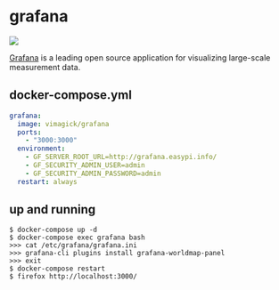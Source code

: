 grafana
=======

![](https://badge.imagelayers.io/vimagick/grafana:latest.svg)

[Grafana][1] is a leading open source application for visualizing large-scale
measurement data.

## docker-compose.yml

```yaml
grafana:
  image: vimagick/grafana
  ports:
    - "3000:3000"
  environment:
    - GF_SERVER_ROOT_URL=http://grafana.easypi.info/
    - GF_SECURITY_ADMIN_USER=admin
    - GF_SECURITY_ADMIN_PASSWORD=admin
  restart: always
```

## up and running

```
$ docker-compose up -d
$ docker-compose exec grafana bash
>>> cat /etc/grafana/grafana.ini
>>> grafana-cli plugins install grafana-worldmap-panel
>>> exit
$ docker-compose restart
$ firefox http://localhost:3000/
```

[1]: http://grafana.org/
